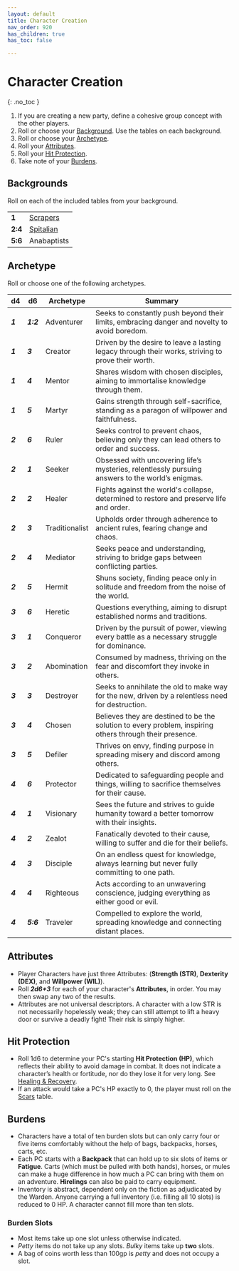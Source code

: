 ```yaml
---
layout: default
title: Character Creation
nav_order: 920
has_children: true
has_toc: false

---
```


# Character Creation
{: .no_toc }

1. If you are creating a new party, define a cohesive group concept with the other players.
2. Roll or choose your [Background](character-creation.md#Backgrounds). Use the tables on each background.
3. Roll or choose your [Archetype](character-creation.md#Archetype).
4. Roll your [Attributes](character-creation.md#Attributes).
5. Roll your [Hit Protection](character-creation.md#Hit%20Protection).
6. Take note of your [Burdens](character-creation.md#Burdens).

## Backgrounds

Roll on each of the included tables from your background.

|         |                                                           |
| ------- | --------------------------------------------------------- |
| **1**   | [Scrapers](character-creation/backgrounds/scrapers.md)    |
| **2:4** | [Spitalian](character-creation/backgrounds/spitalians.md) |
| **5:6** | Anabaptists                                               |

## Archetype

Roll or choose one of the following archetypes.

| d4      | d6        | Archetype      | Summary                                                                                                  |
| ------- | --------- | -------------- | -------------------------------------------------------------------------------------------------------- |
| ***1*** | ***1:2*** | Adventurer     | Seeks to constantly push beyond their limits, embracing danger and novelty to avoid boredom.             |
| ***1*** | ***3***   | Creator        | Driven by the desire to leave a lasting legacy through their works, striving to prove their worth.       |
| ***1*** | ***4***   | Mentor         | Shares wisdom with chosen disciples, aiming to immortalise knowledge through them.                       |
| ***1*** | ***5***   | Martyr         | Gains strength through self-sacrifice, standing as a paragon of willpower and faithfulness.              |
| ***2*** | ***6***   | Ruler          | Seeks control to prevent chaos, believing only they can lead others to order and success.                |
| ***2*** | ***1***   | Seeker         | Obsessed with uncovering life’s mysteries, relentlessly pursuing answers to the world’s enigmas.         |
| ***2*** | ***2***   | Healer         | Fights against the world's collapse, determined to restore and preserve life and order.                  |
| ***2*** | ***3***   | Traditionalist | Upholds order through adherence to ancient rules, fearing change and chaos.                              |
| ***2*** | ***4***   | Mediator       | Seeks peace and understanding, striving to bridge gaps between conflicting parties.                      |
| ***2*** | ***5***   | Hermit         | Shuns society, finding peace only in solitude and freedom from the noise of the world.                   |
| ***3*** | ***6***   | Heretic        | Questions everything, aiming to disrupt established norms and traditions.                                |
| ***3*** | ***1***   | Conqueror      | Driven by the pursuit of power, viewing every battle as a necessary struggle for dominance.              |
| ***3*** | ***2***   | Abomination    | Consumed by madness, thriving on the fear and discomfort they invoke in others.                          |
| ***3*** | ***3***   | Destroyer      | Seeks to annihilate the old to make way for the new, driven by a relentless need for destruction.        |
| ***3*** | ***4***   | Chosen         | Believes they are destined to be the solution to every problem, inspiring others through their presence. |
| ***3*** | ***5***   | Defiler        | Thrives on envy, finding purpose in spreading misery and discord among others.                           |
| ***4*** | ***6***   | Protector      | Dedicated to safeguarding people and things, willing to sacrifice themselves for their cause.            |
| ***4*** | ***1***   | Visionary      | Sees the future and strives to guide humanity toward a better tomorrow with their insights.              |
| ***4*** | ***2***   | Zealot         | Fanatically devoted to their cause, willing to suffer and die for their beliefs.                         |
| ***4*** | ***3***   | Disciple       | On an endless quest for knowledge, always learning but never fully committing to one path.               |
| ***4*** | ***4***   | Righteous      | Acts according to an unwavering conscience, judging everything as either good or evil.                   |
| ***4*** | ***5:6*** | Traveler       | Compelled to explore the world, spreading knowledge and connecting distant places.                       |

## Attributes

- Player Characters have just three Attributes: (**Strength (STR)**, **Dexterity (DEX)**, and **Willpower (WIL)**). 
- Roll ***2d6+3*** for each of your character's **Attributes**, in order. You may then swap any two of the results. 
- Attributes are not universal descriptors. A character with a low STR is not necessarily hopelessly weak; they can still attempt to lift a heavy door or survive a deadly fight! Their risk is simply higher. 

## Hit Protection

- Roll 1d6 to determine your PC's starting **Hit Protection (HP)**, which reflects their ability to avoid damage in combat. It does not indicate a character’s health or fortitude, nor do they lose it for very long. See [Healing & Recovery](core-rules.md#Healing%20&%20Recovery). 
- If an attack would take a PC's HP exactly to 0, the player must roll on the [Scars](core-rules.md#Scars) table.

## Burdens

- Characters have a total of ten burden slots but can only carry four or five items comfortably without the help of bags, backpacks, horses, carts, etc.
- Each PC starts with a **Backpack** that can hold up to six slots of items or **Fatigue**. Carts (which must be pulled with both hands), horses, or mules can make a huge difference in how much a PC can bring with them on an adventure. **Hirelings** can also be paid to carry equipment. 
- Inventory is abstract, dependent only on the fiction as adjudicated by the Warden. Anyone carrying a full inventory (i.e. filling all 10 slots) is reduced to 0 HP. A character cannot fill more than ten slots.

### Burden Slots

- Most items take up one slot unless otherwise indicated. 
- _Petty_ items do not take up any slots. _Bulky_ items take up **two** slots. 
- A bag of coins worth less than 100gp is _petty_ and does not occupy a slot.

